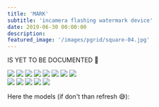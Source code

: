 ```yaml
---
title: 'MARK'
subtitle: 'incamera flashing watermark device'
date: 2019-06-30 00:00:00
description:
featured_image: '/images/pgrid/square-04.jpg'
---
```


IS YET TO BE DOCUMENTED 🙌

<div class="gallery" data-columns="1">
	<img src="/images/mark/pic1.jpg">
  <img src="/images/mark/pic2.jpg">
  <img src="/images/mark/pic3.jpg">
	<img src="/images/mark/pic4.jpg">
	<img src="/images/mark/pic5.jpg">
	<img src="/images/mark/pic6.jpg">
	<img src="/images/mark/pic7.jpg">
	<img src="/images/mark/pic8.jpg">
</div>

<div class="gallery" data-columns="1">
	<img src="/images/mark/pic9.jpg">
  <img src="/images/mark/pic10.jpg">
  <img src="/images/mark/pic11.jpg">
	<img src="/images/mark/pic12.jpg">
	<img src="/images/mark/pic13.jpg">
</div>

Here the models (if don't than refresh 😅):
<br><br><script src="https://embed.github.com/view/3d/pierluisvona/pierluisvona.github.io/master/stl/mark.stl"></script>
